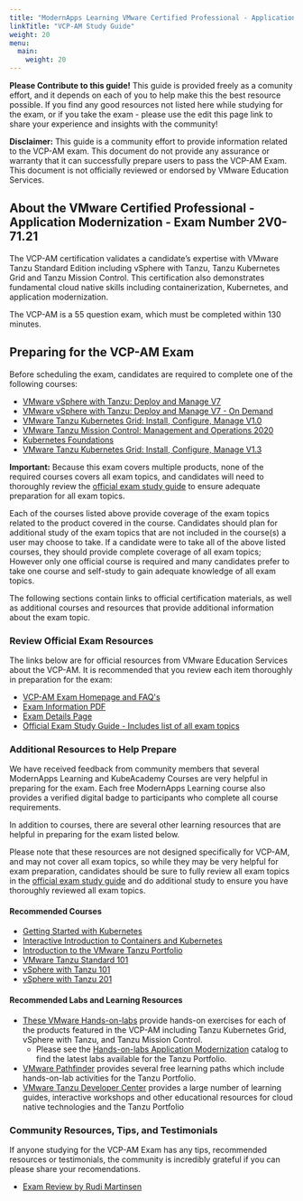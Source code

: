 ```yaml
---
title: "ModernApps Learning VMware Certified Professional - Application Modernization Study Guide"
linkTitle: "VCP-AM Study Guide"
weight: 20
menu:
  main:
    weight: 20
---
```


**Please Contribute to this guide!** This guide is provided freely as a comunity effort, and it depends on each of you to help make this the best resource possible. If you find any good resources not listed here while studying for the exam, or if you take the exam - please use the edit this page link to share your experience and insights with the community!

**Disclaimer:** This guide is a community effort to provide information related to the VCP-AM exam. This document do not provide any assurance or warranty that it can successfully prepare users to pass the VCP-AM Exam. This document is not officially reviewed or endorsed by VMware Education Services.

## About the VMware Certified Professional - Application Modernization - Exam Number 2V0-71.21

The VCP-AM certification validates a candidate’s expertise with VMware Tanzu Standard Edition including vSphere with Tanzu, Tanzu Kubernetes Grid and Tanzu Mission Control. This certification also demonstrates fundamental cloud native skills including containerization, Kubernetes, and application modernization.

The VCP-AM is a 55 question exam, which must be completed within 130 minutes.

## Preparing for the VCP-AM Exam

Before scheduling the exam, candidates are required to complete one of the following courses:

- [VMware vSphere with Tanzu: Deploy and Manage V7](https://mylearn.vmware.com/mgrReg/courses.cfm?ui=www_edu&a=one&id_subject=93247)
- [VMware vSphere with Tanzu: Deploy and Manage V7 - On Demand](https://mylearn.vmware.com/mgrReg/courses.cfm?ui=www_edu&a=one&id_subject=95134)
- [VMware Tanzu Kubernetes Grid: Install, Configure, Manage V1.0](https://mylearn.vmware.com/mgrReg/courses.cfm?ui=www_edu&a=one&id_subject=93809)
- [VMware Tanzu Mission Control: Management and Operations 2020](https://mylearn.vmware.com/mgrReg/courses.cfm?ui=www_edu&a=one&id_subject=93395)
- [Kubernetes Foundations](https://mylearn.vmware.com/mgrReg/courses.cfm?ui=www_edu&a=one&id_subject=89562)
- [VMware Tanzu Kubernetes Grid: Install, Configure, Manage V1.3](https://mylearn.vmware.com/mgrReg/courses.cfm?ui=www_edu&a=one&id_subject=96343)

**Important:** Because this exam covers multiple products, none of the required courses covers all exam topics, and candidates will need to thoroughly review the [official exam study guide](https://www.vmware.com/content/dam/digitalmarketing/vmware/en/pdf/certification/vmware-vcp-am-exam-preparation-guide.pdf) to ensure adequate preparation for all exam topics.

Each of the courses listed above provide coverage of the exam topics related to the product covered in the course. Candidates should plan for additional study of the exam topics that are not included in the course(s) a user may choose to take. If a candidate were to take all of the above listed courses, they should provide complete coverage of all exam topics; However only one official course is required and many candidates prefer to take one course and self-study to gain adequate knowledge of all exam topics.

The following sections contain links to official certification materials, as well as additional courses and resources that provide additional information about the exam topic.

### Review Official Exam Resources

The links below are for official resources from VMware Education Services about the VCP-AM. It is recommended that you review each item thoroughly in preparation for the exam:

- [VCP-AM Exam Homepage and FAQ's](https://www.vmware.com/education-services/certification/vcp-am.html)
- [Exam Information PDF](https://www.vmware.com/content/dam/digitalmarketing/vmware/en/pdf/certification/vmware-VCP-AM-certification-preparation-guide-2021.pdf)
- [Exam Details Page](https://www.vmware.com/education-services/certification/vcp-am-exam.html)
- [Official Exam Study Guide - Includes list of all exam topics](https://www.vmware.com/content/dam/digitalmarketing/vmware/en/pdf/certification/vmware-vcp-am-exam-preparation-guide.pdf)

### Additional Resources to Help Prepare

We have received feedback from community members that several ModernApps Learning and KubeAcademy Courses are very helpful in preparing for the exam. Each free ModernApps Learning course also provides a verified digital badge to participants who complete all course requirements.

In addition to courses, there are several other learning resources that are helpful in preparing for the exam listed below.

Please note that these resources are not designed specifically for VCP-AM, and may not cover all exam topics, so while they may be very helpful for exam preparation, candidates should be sure to fully review all exam topics in the [official exam study guide](https://www.vmware.com/content/dam/digitalmarketing/vmware/en/pdf/certification/vmware-vcp-am-exam-preparation-guide.pdf) and do additional study to ensure you have thoroughly reviewed all exam topics. 

#### Recommended Courses

- [Getting Started with Kubernetes](https://kube.academy/courses/getting-started)
- [Interactive Introduction to Containers and Kubernetes](https://kube.academy/courses/interactive-introduction-to-containers-and-kubernetes)
- [Introduction to the VMware Tanzu Portfolio](https://modernapps.ninja/course/introtanzuportfolio/)
- [VMware Tanzu Standard 101](https://modernapps.ninja/course/introtanzustandard_ts7297/)
- [vSphere with Tanzu 101](https://modernapps.ninja/course/vspheretanzu101_vt7301/)
- [vSphere with Tanzu 201](https://modernapps.ninja/course/vspheretanzu201_vt4599/)

#### Recommended Labs and Learning Resources

- [These VMware Hands-on-labs](https://modernapps.ninja/about/labs/) provide hands-on exercises for each of the products featured in the VCP-AM including Tanzu Kubernetes Grid, vSphere with Tanzu, and Tanzu Mission Control.
  - Please see the [Hands-on-labs Application Modernization](https://labs.hol.vmware.com/HOL/catalogs/catalog/1886) catalog to find the latest labs available for the Tanzu Portfolio.
- [VMware Pathfinder](https://pathfinder.vmware.com/catalog?filters=eyJQcm9kdWN0IjpbInZtd2FyZV90YW56dSJdfQ%3D%3D&tab=all) provides several free learning paths which include hands-on-lab activities for the Tanzu Portfolio.
- [VMware Tanzu Developer Center](https://tanzu.vmware.com/developer/) provides a large number of learning guides, interactive workshops and other educational resources for cloud native technologies and the Tanzu Portfolio

### Community Resources, Tips, and Testimonials

If anyone studying for the VCP-AM Exam has any tips, recommended resources or testimonials, the community is incredibly grateful if you can please share your recomendations.

- [Exam Review by Rudi Martinsen](https://rudimartinsen.com/2021/06/23/exam-review-vcp-am-2021/)
